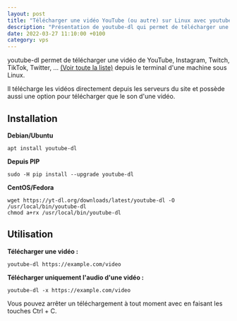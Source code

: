 ```yaml
---
layout: post
title: "Télécharger une vidéo YouTube (ou autre) sur Linux avec youtube-dl"
description: "Présentation de youtube-dl qui permet de télécharger une vidéo YouTube (ou autre) depuis son terminal Linux."
date: 2022-03-27 11:10:00 +0100
category: vps
---
```


youtube-dl permet de télécharger une vidéo de YouTube, Instagram, Twitch, TikTok, Twitter, ... [(Voir toute la liste)](https://ytdl-org.github.io/youtube-dl/supportedsites.html) depuis le terminal d'une machine sous Linux.

Il télécharge les vidéos directement depuis les serveurs du site et possède aussi une option pour télécharger que le son d'une vidéo.

## Installation

**Debian/Ubuntu**

```
apt install youtube-dl
```

**Depuis PIP**

```
sudo -H pip install --upgrade youtube-dl
```

**CentOS/Fedora**

```
wget https://yt-dl.org/downloads/latest/youtube-dl -O /usr/local/bin/youtube-dl
chmod a+rx /usr/local/bin/youtube-dl
```

## Utilisation

**Télécharger une vidéo :**

```
youtube-dl https://example.com/video
```

**Télécharger uniquement l'audio d'une vidéo :**

```
youtube-dl -x https://example.com/video
```

Vous pouvez arrêter un téléchargement à tout moment avec en faisant les touches Ctrl + C.